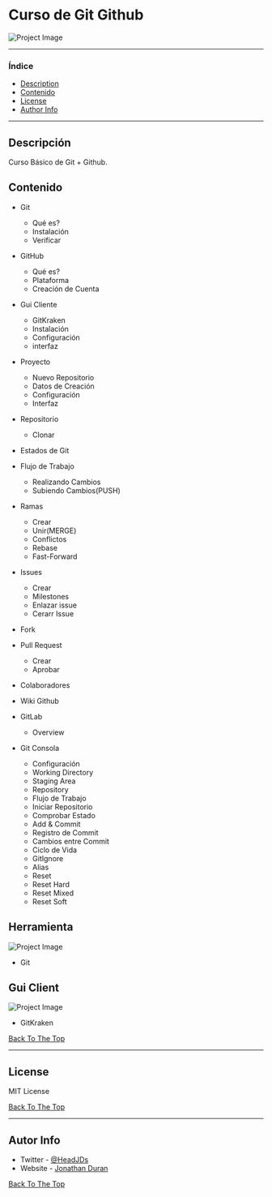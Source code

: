 # Curso de Git Github

![Project Image](http://www.soe.uagrm.edu.bo/wp-content/uploads/2017/05/git-github.jpg)

---

### Índice

- [Description](#description)
- [Contenido](#contenido)
- [License](#license)
- [Author Info](#autor-info)

---

## Descripción

Curso Básico de Git + Github.

## Contenido
* Git
    * Qué es?
    * Instalación
    * Verificar

* GitHub
    * Qué es?
    * Plataforma
    * Creación de Cuenta

* Gui Cliente
    * GitKraken
    * Instalación
    * Configuración
    * interfaz

* Proyecto
    * Nuevo Repositorio
    * Datos de Creación
    * Configuración
    * Interfaz

* Repositorio
    * Clonar

* Estados de Git

* Flujo de Trabajo
    * Realizando Cambios
    * Subiendo Cambios(PUSH)

* Ramas
    * Crear
    * Unir(MERGE)
    * Conflictos
    * Rebase
    * Fast-Forward

* Issues
    * Crear
    * Milestones
    * Enlazar issue
    * Cerarr Issue

* Fork

* Pull Request
    * Crear
    * Aprobar

* Colaboradores

* Wiki Github

* GitLab
    * Overview

* Git Consola
    * Configuración
    * Working Directory
    * Staging Area
    * Repository
    * Flujo de Trabajo
    * Iniciar Repositorio
    * Comprobar Estado
    * Add & Commit
    * Registro de Commit
    * Cambios entre Commit
    * Ciclo de Vida
    * GitIgnore
    * Alias
    * Reset
    * Reset Hard
    * Reset Mixed
    * Reset Soft




## Herramienta

![Project Image](https://git-scm.com/images/logos/1color-orange-lightbg@2x.png)

- Git

## Gui Client

![Project Image](https://dwa5x7aod66zk.cloudfront.net/assets/pack/logo-gitkraken-c292786ac0b639afcda0a4d8531869e87cde5e40e255fe8684b0a19add839edd.jpg)

- GitKraken

[Back To The Top](#curso-de-git-github)

---

## License

MIT License

[Back To The Top](#curso-de-git-github)

---

## Autor Info

- Twitter - [@HeadJDs](https://twitter.com/HeadJDs)
- Website - [Jonathan Duran](https://jonathanjd.github.io/)

[Back To The Top](#curso-de-git-github)
